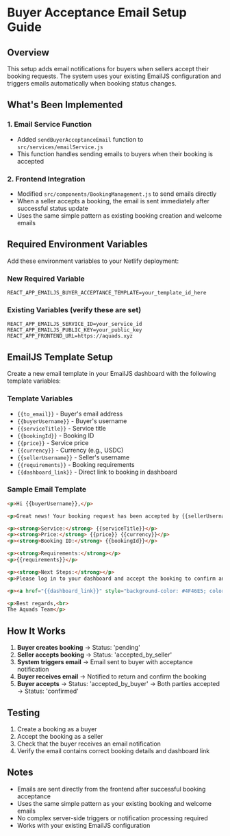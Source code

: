 # Buyer Acceptance Email Setup Guide

## Overview
This setup adds email notifications for buyers when sellers accept their booking requests. The system uses your existing EmailJS configuration and triggers emails automatically when booking status changes.

## What's Been Implemented

### 1. Email Service Function
- Added `sendBuyerAcceptanceEmail` function to `src/services/emailService.js`
- This function handles sending emails to buyers when their booking is accepted

### 2. Frontend Integration
- Modified `src/components/BookingManagement.js` to send emails directly
- When a seller accepts a booking, the email is sent immediately after successful status update
- Uses the same simple pattern as existing booking creation and welcome emails

## Required Environment Variables

Add these environment variables to your Netlify deployment:

### New Required Variable
```
REACT_APP_EMAILJS_BUYER_ACCEPTANCE_TEMPLATE=your_template_id_here
```

### Existing Variables (verify these are set)
```
REACT_APP_EMAILJS_SERVICE_ID=your_service_id
REACT_APP_EMAILJS_PUBLIC_KEY=your_public_key
REACT_APP_FRONTEND_URL=https://aquads.xyz
```

## EmailJS Template Setup

Create a new email template in your EmailJS dashboard with the following template variables:

### Template Variables
- `{{to_email}}` - Buyer's email address
- `{{buyerUsername}}` - Buyer's username
- `{{serviceTitle}}` - Service title
- `{{bookingId}}` - Booking ID
- `{{price}}` - Service price
- `{{currency}}` - Currency (e.g., USDC)
- `{{sellerUsername}}` - Seller's username
- `{{requirements}}` - Booking requirements
- `{{dashboard_link}}` - Direct link to booking in dashboard

### Sample Email Template
```html
<p>Hi {{buyerUsername}},</p>

<p>Great news! Your booking request has been accepted by {{sellerUsername}}!</p>

<p><strong>Service:</strong> {{serviceTitle}}</p>
<p><strong>Price:</strong> {{price}} {{currency}}</p>
<p><strong>Booking ID:</strong> {{bookingId}}</p>

<p><strong>Requirements:</strong></p>
<p>{{requirements}}</p>

<p><strong>Next Steps:</strong></p>
<p>Please log in to your dashboard and accept the booking to confirm and start the job.</p>

<p><a href="{{dashboard_link}}" style="background-color: #4F46E5; color: white; padding: 10px 20px; text-decoration: none; border-radius: 5px;">View Booking</a></p>

<p>Best regards,<br>
The Aquads Team</p>
```

## How It Works

1. **Buyer creates booking** → Status: 'pending'
2. **Seller accepts booking** → Status: 'accepted_by_seller'
3. **System triggers email** → Email sent to buyer with acceptance notification
4. **Buyer receives email** → Notified to return and confirm the booking
5. **Buyer accepts** → Status: 'accepted_by_buyer' → Both parties accepted → Status: 'confirmed'

## Testing

1. Create a booking as a buyer
2. Accept the booking as a seller
3. Check that the buyer receives an email notification
4. Verify the email contains correct booking details and dashboard link

## Notes

- Emails are sent directly from the frontend after successful booking acceptance
- Uses the same simple pattern as your existing booking and welcome emails
- No complex server-side triggers or notification processing required
- Works with your existing EmailJS configuration 